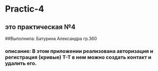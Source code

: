 # Practic-4
## это практическая №4
##Выполнила: Батурина Александра гр.360
### описание: В этом приложении реализована авторизация и регистрация (кривые) Т-Т в нем можно создать контакт и удалить его.
